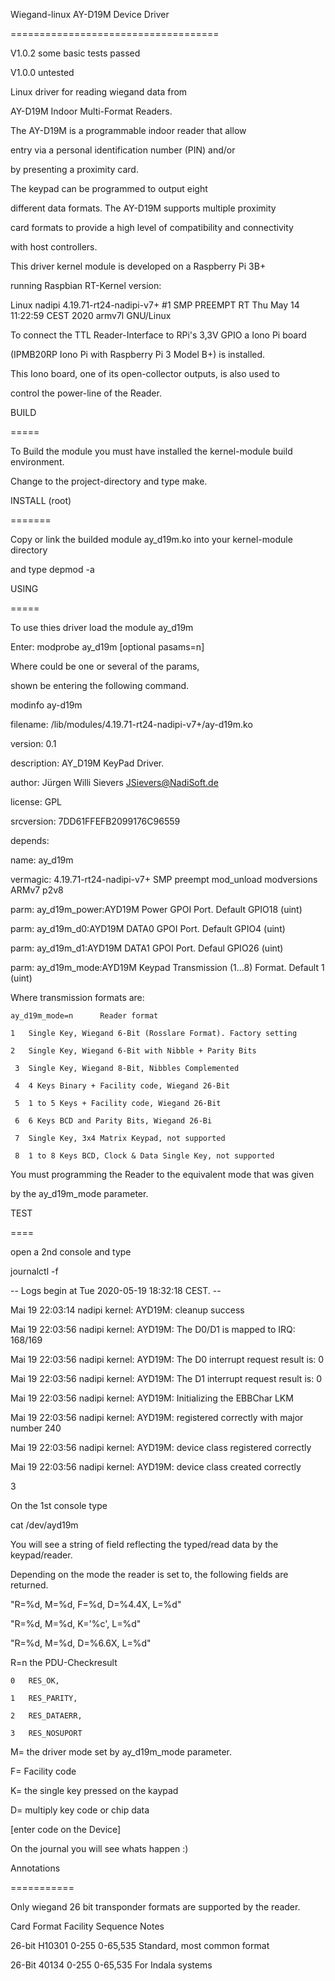 Wiegand-linux AY-D19M Device Driver

====================================

V1.0.2 some basic tests passed

V1.0.0 untested



Linux driver for reading wiegand data from 

AY-D19M Indoor Multi-Format Readers.



The AY-D19M is a programmable indoor reader that allow

entry via a personal identification number (PIN) and/or 

by presenting a proximity card. 

The keypad can be programmed to output eight

different data formats. The AY-D19M supports multiple proximity

card formats to provide a high level of compatibility and connectivity

with host controllers.



This driver kernel module is developed on a Raspberry Pi 3B+ 

running Raspbian RT-Kernel version:

Linux nadipi 4.19.71-rt24-nadipi-v7+ #1 SMP PREEMPT RT Thu May 14 11:22:59 CEST 2020 armv7l GNU/Linux



To connect the TTL Reader-Interface to RPi's 3,3V GPIO a Iono Pi board 

(IPMB20RP Iono Pi with Raspberry Pi 3 Model B+) is installed.



This Iono board, one of its open-collector outputs, is also used to 

control the power-line of the Reader.



BUILD

=====

To Build the module you must have installed the kernel-module build environment.

Change to the project-directory and type make.



INSTALL (root)

=======

Copy or link the builded module ay_d19m.ko into your kernel-module directory 

and type depmod -a



USING

=====  

To use thies driver load the module ay_d19m <params>

Enter: modprobe ay_d19m [optional pasams=n]

Where <params> could be one or several of the params, 

shown be entering the following command.



modinfo ay-d19m 



filename:       /lib/modules/4.19.71-rt24-nadipi-v7+/ay-d19m.ko

version:        0.1

description:    AY_D19M KeyPad Driver.

author:         Jürgen Willi Sievers <JSievers@NadiSoft.de>

license:        GPL

srcversion:     7DD61FFEFB2099176C96559

depends:      

name:           ay_d19m

vermagic:       4.19.71-rt24-nadipi-v7+ SMP preempt mod_unload modversions ARMv7 p2v8 

parm:           ay_d19m_power:AYD19M Power GPOI Port. Default GPIO18 (uint)

parm:           ay_d19m_d0:AYD19M DATA0 GPOI Port. Default GPIO4 (uint)

parm:           ay_d19m_d1:AYD19M DATA1 GPOI Port. Defaul GPIO26 (uint)

parm:           ay_d19m_mode:AYD19M Keypad Transmission (1...8) Format. Default 1 (uint)



Where transmission formats are:

	ay_d19m_mode=n   	Reader format

	1 	Single Key, Wiegand 6-Bit (Rosslare Format). Factory setting

	2	Single Key, Wiegand 6-Bit with Nibble + Parity Bits

	 3	Single Key, Wiegand 8-Bit, Nibbles Complemented

	 4	4 Keys Binary + Facility code, Wiegand 26-Bit

	 5	1 to 5 Keys + Facility code, Wiegand 26-Bit

	 6	6 Keys BCD and Parity Bits, Wiegand 26-Bi

	 7	Single Key, 3x4 Matrix Keypad, not supported

	 8	1 to 8 Keys BCD, Clock & Data Single Key, not supported





You must programming the Reader to the equivalent mode that was given 

by the ay_d19m_mode parameter.



TEST

====

open a 2nd console and type

journalctl -f



-- Logs begin at Tue 2020-05-19 18:32:18 CEST. --

Mai 19 22:03:14 nadipi kernel: AYD19M: cleanup success

Mai 19 22:03:56 nadipi kernel: AYD19M: The D0/D1 is mapped to IRQ: 168/169

Mai 19 22:03:56 nadipi kernel: AYD19M: The D0 interrupt request result is: 0

Mai 19 22:03:56 nadipi kernel: AYD19M: The D1 interrupt request result is: 0

Mai 19 22:03:56 nadipi kernel: AYD19M: Initializing the EBBChar LKM

Mai 19 22:03:56 nadipi kernel: AYD19M: registered correctly with major number 240

Mai 19 22:03:56 nadipi kernel: AYD19M: device class registered correctly

Mai 19 22:03:56 nadipi kernel: AYD19M: device class created correctly

3

On the 1st console type

cat /dev/ayd19m



You will see a string of field reflecting the typed/read data by the keypad/reader.

Depending on the mode the reader is set to, the following fields are returned.



"R=%d, M=%d, F=%d, D=%4.4X, L=%d"

"R=%d, M=%d, K=\'%c\', L=%d"

"R=%d, M=%d, D=%6.6X, L=%d"



R=n the PDU-Checkresult

	0	RES_OK,

	1	RES_PARITY,

	2	RES_DATAERR,

	3	RES_NOSUPORT



M= the driver mode set by ay_d19m_mode parameter.

F= Facility code

K= the single key pressed on the kaypad

D=  multiply key code or chip data





[enter code on the Device]

On the journal you will see whats happen :)





Annotations

===========

Only wiegand 26 bit transponder formats are supported by the reader.



Card Format 	Facility Sequence	Notes

26-bit H10301 	0-255		0-65,535 	Standard, most common format

26-Bit 40134 	0-255 	0-65,535 	For Indala systems
